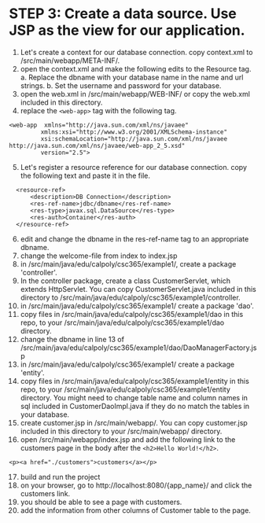 # STEP 3: Create a data source. Use JSP as the view for our application.
1. Let's create a context for our database connection. 
copy context.xml to /src/main/webapp/META-INF/.
2. open the context.xml and make the following edits to the Resource tag.
a. Replace the dbname with your database name in the name and url strings.
b. Set the username and password for your database.
3. open the web.xml in /src/main/webapp/WEB-INF/ or copy the web.xml included in this directory.
4. replace the ```<web-app>``` tag with the following tag. 
```
<web-app  xmlns="http://java.sun.com/xml/ns/javaee"
         xmlns:xsi="http://www.w3.org/2001/XMLSchema-instance"
         xsi:schemaLocation="http://java.sun.com/xml/ns/javaee http://java.sun.com/xml/ns/javaee/web-app_2_5.xsd"
         version="2.5">
```
5. Let's register a resource reference for our database connection. copy the following text and paste it in the file.
```
  <resource-ref>
      <description>DB Connection</description>
      <res-ref-name>jdbc/dbname</res-ref-name>
      <res-type>javax.sql.DataSource</res-type>
      <res-auth>Container</res-auth>
  </resource-ref>
```

6. edit and change the dbname in the res-ref-name tag to an appropriate dbname. 
7. change the welcome-file from index to index.jsp
8. in /src/main/java/edu/calpoly/csc365/example1/, create a package 'controller'.
9. In the controller package, create a class CustomerServlet, which extends HttpServlet.
You can copy CustomerServlet.java included in this directory to /src/main/java/edu/calpoly/csc365/example1/controller.
10. in /src/main/java/edu/calpoly/csc365/example1/ create a package 'dao'.
11. copy files in /src/main/java/edu/calpoly/csc365/example1/dao in this repo, to your /src/main/java/edu/calpoly/csc365/example1/dao directory.
12. change the dbname in line 13 of /src/main/java/edu/calpoly/csc365/example1/dao/DaoManagerFactory.jsp
13. in /src/main/java/edu/calpoly/csc365/example1/ create a package 'entity'.
14. copy files in /src/main/java/edu/calpoly/csc365/example1/entity in this repo, to your /src/main/java/edu/calpoly/csc365/example1/entity directory.
You might need to change table name and column names in sql included in CustomerDaoImpl.java if they do no match the tables in your database.
15. create customer.jsp in /src/main/webapp/. You can copy customer.jsp included in this directory to your /src/main/webapp/ directory.
16. open /src/main/webapp/index.jsp and add the following link to the customers page in the body after the ```<h2>Hello World!</h2>```.
```
<p><a href="./customers">customers</a></p>
```
17. build and run the project
18. on your browser, go to http://localhost:8080/{app_name}/ and click the customers link.
19. you should be able to see a page with customers.
20. add the information from other columns of Customer table to the page.
